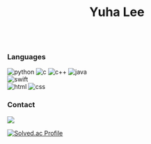 <div align=center>
 <h1>Yuha Lee</h1>
</div>
 <br>
 <br>

<div align=left>
<h3>Languages</h3>

![python](https://img.shields.io/badge/Python-14354C?style=for-the-badge&logo=python&logoColor=white) ![c](https://img.shields.io/badge/C-00599C?style=for-the-badge&logo=c&logoColor=white)  ![c++](https://img.shields.io/badge/C%2B%2B-00599C?style=for-the-badge&logo=c%2B%2B&logoColor=white) ![java](https://img.shields.io/badge/Java-ED8B00?style=for-the-badge&logo=openjdk&logoColor=white) <br>
![swift](https://img.shields.io/badge/Swift-FA7343?style=for-the-badge&logo=swift&logoColor=white) <br>
![html](https://img.shields.io/badge/HTML5-E34F26?style=for-the-badge&logo=html5&logoColor=white) ![css](https://img.shields.io/badge/CSS-239120?&style=for-the-badge&logo=css3&logoColor=white) 

<h3>Contact</h3>
<a href="mailto:thisisyuhalee@gmail.com"><img src="https://img.shields.io/badge/Gmail-D14836?style=for-the-badge&logo=gmail&logoColor=white&link=mailto:thisisyuhalee@gmail.com"/></a>
</div>


[![Solved.ac Profile](http://mazassumnida.wtf/api/v2/generate_badge?boj=yuhalee)](https://solved.ac/yuhalee/)






